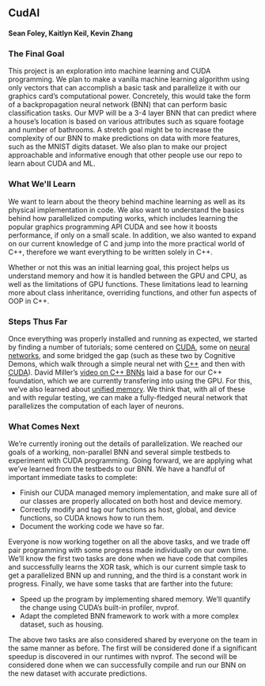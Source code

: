 ## CudAI

#### Sean Foley, Kaitlyn Keil, Kevin Zhang

### The Final Goal

This project is an exploration into machine learning and CUDA programming. We plan to make a vanilla machine learning algorithm using only vectors that can accomplish a basic task and parallelize it with our graphics card’s computational power. Concretely, this would take the form of a backpropagation neural network (BNN) that can perform basic classification tasks.  Our MVP will be a 3-4 layer BNN that can predict where a house’s location is based on various attributes such as square footage and number of bathrooms. A stretch goal might be to increase the complexity of our BNN to make predictions on data with more features, such as the MNIST digits dataset. We also plan to make our project approachable and informative enough that other people use our repo to learn about CUDA and ML.

### What We'll Learn

We want to learn about the theory behind machine learning as well as its physical implementation in code. We also want to understand the basics behind how parallelized computing works, which includes learning the popular graphics programming API CUDA and see how it boosts performance, if only on a small scale. In addition, we also wanted to expand on our current knowledge of C and jump into the more practical world of C++, therefore we want everything to be written solely in C++.

Whether or not this was an initial learning goal, this project helps us understand memory and how it is handled between the GPU and CPU, as well as the limitations of GPU functions. These limitations lead to learning more about class inheritance, overriding functions, and other fun aspects of OOP in C++.

### Steps Thus Far

Once everything was properly installed and running as expected, we started by finding a number of tutorials; some centered on [CUDA](https://devblogs.nvidia.com/even-easier-introduction-cuda/), some on [neural networks](http://code-spot.co.za/2009/10/08/15-steps-to-implemented-a-neural-net/), and some bridged the gap (such as these two by Cognitive Demons, which walk through a simple neural net with [C++](https://cognitivedemons.wordpress.com/2017/07/06/a-neural-network-in-10-lines-of-c-code/) and then with [CUDA](https://cognitivedemons.wordpress.com/2017/09/02/a-neural-network-in-10-lines-of-cuda-c-code/)). David Miller’s [video on C++ BNNs](https://vimeo.com/19569529) laid a base for our C++ foundation, which we are currently transfering into using the GPU. For this, we’ve also learned about [unified memory](https://devblogs.nvidia.com/unified-memory-in-cuda-6/). We think that, with all of these and with regular testing, we can make a fully-fledged neural network that parallelizes the computation of each layer of neurons.

### What Comes Next

We’re currently ironing out the details of parallelization. We reached our goals of a working, non-parallel BNN and several simple testbeds to experiment with CUDA programming. Going forward, we are applying what we’ve learned from the testbeds to our BNN. We have a handful of important immediate tasks to complete:

- Finish our CUDA managed memory implementation, and make sure all of our classes are properly allocated on both host and device memory.
- Correctly modify and tag our functions as host, global, and device functions, so CUDA knows how to run them.
- Document the working code we have so far.

Everyone is now working together on all the above tasks, and we trade off pair programming with some progress made individually on our own time. We’ll know the first two tasks are done when we have code that compiles and successfully learns the XOR task, which is our current simple task to get a parallelized BNN up and running, and the third is a constant work in progress. Finally, we have some tasks that are farther into the future:

- Speed up the program by implementing shared memory. We’ll quantify the change using CUDA’s built-in profiler, nvprof.
- Adapt the completed BNN framework to work with a more complex dataset, such as housing.

The above two tasks are also considered shared by everyone on the team in the same manner as before. The first will be considered done if a significant speedup is discovered in our runtimes with nvprof. The second will be considered done when we can successfully compile and run our BNN on the new dataset with accurate predictions.